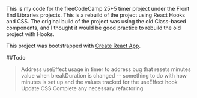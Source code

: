 This is my code for the freeCodeCamp 25+5 timer project under the Front End Libraries projects. This is a rebuild of the project using React Hooks and CSS. The original build of the project was using the old Class-based components, and I thought it would be good practice to rebuild the old project with Hooks.

This project was bootstrapped with [Create React App](https://github.com/facebook/create-react-app).

##Todo
>Address useEffect usage in timer to address bug that resets minutes value when breakDuration is changed -- something to do with how minutes is set up and the values tracked for the useEffect hook
>Update CSS
>Complete any necessary refactoring